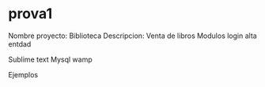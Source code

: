 # prova1

Nombre proyecto: Biblioteca
Descripcion: Venta de libros
Modulos
  login
  alta entdad
 
Sublime text
Mysql 
wamp
 
Ejemplos

